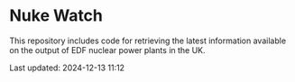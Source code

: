 # Nuke Watch

This repository includes code for retrieving the latest information available on the output of EDF nuclear power plants in the UK.

Last updated: 2024-12-13 11:12